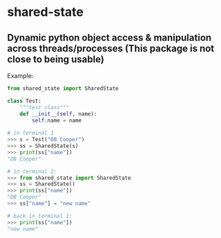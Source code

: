 shared-state
===========================
 Dynamic python object access & manipulation across threads/processes
 (This package is not close to being usable)
---
  
Example:
```python
from shared_state import SharedState

class Test:
    """test class"""
    def __init__(self, name):
        self.name = name
    
# in terminal 1
>>> s = Test("DB Cooper")
>>> ss = SharedState(s)
>>> print(ss["name"])
"DB Cooper"

# in terminal 2: 
>>> from shared_state import SharedState
>>> ss = SharedState()
>>> print(ss["name"])
"DB Cooper"
>>> ss["name"] = "new name"

# back in terminal 1:
>>> print(ss["name"])
"new name"
```

